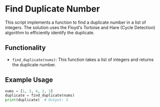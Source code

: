 # Find Duplicate Number

This script implements a function to find a duplicate number in a list of integers. The solution uses the Floyd's Tortoise and Hare (Cycle Detection) algorithm to efficiently identify the duplicate.

## Functionality

- `find_duplicate(nums)`: This function takes a list of integers and returns the duplicate number.

## Example Usage

```python
nums = [1, 3, 4, 2, 3]
duplicate = find_duplicate(nums)
print(duplicate)  # Output: 3
